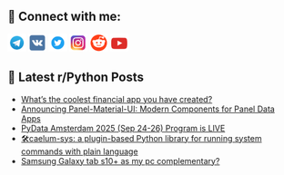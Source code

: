 ## 🔎 Connect with me:
[<img src="https://github.com/bullbesh/bullbesh/blob/main/images/Telegram.png" width="32" height="32" />](https://t.me/bullbesh)
[<img src="https://github.com/bullbesh/bullbesh/blob/main/images/VK.png" width="32" height="32" />](https://vk.com/bullbesh)
[<img src="https://github.com/bullbesh/bullbesh/blob/main/images/Twitter.png" width="32" height="32" />](https://twitter.com/bullbesh1)
[<img src="https://github.com/bullbesh/bullbesh/blob/main/images/Instagram.png" width="32" height="32" />](https://www.instagram.com/bullbesh)
[<img src="https://github.com/bullbesh/bullbesh/blob/main/images/Reddit.png" width="32" height="32" />](https://www.reddit.com/user/bullbesh)
[<img src="https://github.com/bullbesh/bullbesh/blob/main/images/YouTube.png" width="32" height="32" />](https://www.youtube.com/channel/UCtfjRs6uzgq5mfm8S06WTcg)

## 📕 Latest r/Python Posts
<!-- BLOG-POST-LIST:START -->
- [What’s the coolest financial app you have created?](https://www.reddit.com/r/Python/comments/1lx8tu5/whats_the_coolest_financial_app_you_have_created/)
- [Announcing Panel-Material-UI: Modern Components for Panel Data Apps](https://www.reddit.com/r/Python/comments/1lx84ef/announcing_panelmaterialui_modern_components_for/)
- [PyData Amsterdam 2025 &lpar;Sep 24-26&rpar; Program is LIVE](https://www.reddit.com/r/Python/comments/1lx64eg/pydata_amsterdam_2025_sep_2426_program_is_live/)
- [🛠️caelum-sys: a plugin-based Python library for running system commands with plain language](https://www.reddit.com/r/Python/comments/1lx5v4p/caelumsys_a_pluginbased_python_library_for/)
- [Samsung Galaxy tab s10+ as my pc complementary?](https://www.reddit.com/r/Python/comments/1lx5tp8/samsung_galaxy_tab_s10_as_my_pc_complementary/)
<!-- BLOG-POST-LIST:END -->

